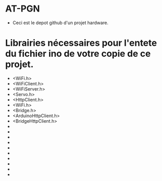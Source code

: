 # AT-PGN
- Ceci est le depot github d'un projet hardware.

# Librairies nécessaires pour l'entete du fichier ino de votre copie de ce projet.
- <WiFi.h>
- <WiFiClient.h>
- <WiFiServer.h>
- <Servo.h>
- <HttpClient.h>
- <WiFi.h>
- <Bridge.h>
- <ArduinoHttpClient.h>
- <BridgeHttpClient.h>
- <couchdb>
- <requests>
- <json>
- <pydantic>
- <typing>
- <importlib>
- <sys>
- <fastapi>
- <uuid>
- <passlib>

